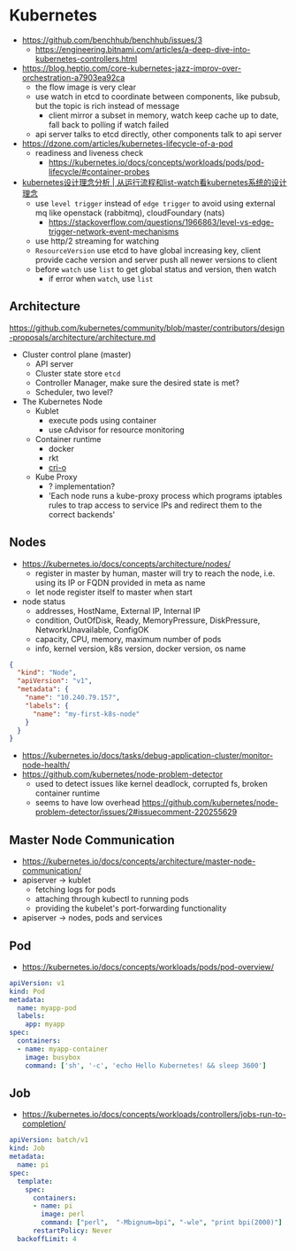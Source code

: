 # Kubernetes

- https://github.com/benchhub/benchhub/issues/3
  - https://engineering.bitnami.com/articles/a-deep-dive-into-kubernetes-controllers.html
- https://blog.heptio.com/core-kubernetes-jazz-improv-over-orchestration-a7903ea92ca
  - the flow image is very clear
  - use watch in etcd to coordinate between components, like pubsub, but the topic is rich instead of message
    - client mirror a subset in memory, watch keep cache up to date, fall back to polling if watch failed
   - api server talks to etcd directly, other components talk to api server
- https://dzone.com/articles/kubernetes-lifecycle-of-a-pod
  - readiness and liveness check 
    - https://kubernetes.io/docs/concepts/workloads/pods/pod-lifecycle/#container-probes
- [kubernetes设计理念分析 | 从运行流程和list-watch看kubernetes系统的设计理念](https://mp.weixin.qq.com/s?__biz=MzUzNzYxNjAzMg==&mid=2247483683&idx=1&sn=0a92e0e8e0d54d6ee76852f9db45b181&pass_ticket=HZPrXHGPCWrYW4HMZTV9MZ19kAGoK72zI%2FlkaARMhlOZLmeOGGuGDjrhWBOGbSj2)
  - use `level trigger` instead of `edge trigger` to avoid using external mq like openstack (rabbitmq), cloudFoundary (nats)
    - https://stackoverflow.com/questions/1966863/level-vs-edge-trigger-network-event-mechanisms
  - use http/2 streaming for watching
  - `ResourceVersion` use etcd to have global increasing key, client provide cache version and server push all newer versions to client
  - before `watch` use `list` to get global status and version, then watch
    - if error when `watch`, use `list`

## Architecture

https://github.com/kubernetes/community/blob/master/contributors/design-proposals/architecture/architecture.md

- Cluster control plane (master)
  - API server
  - Cluster state store `etcd`
  - Controller Manager, make sure the desired state is met?
  - Scheduler, two level?
- The Kubernetes Node
  - Kublet
    - execute pods using container
    - use cAdvisor for resource monitoring
  - Container runtime
    - docker
    - rkt
    - [cri-o](https://github.com/kubernetes-incubator/cri-o)
  - Kube Proxy
    - ? implementation?
    - 'Each node runs a kube-proxy process which programs iptables rules to trap access to service IPs and redirect them to the correct backends'

## Nodes

- https://kubernetes.io/docs/concepts/architecture/nodes/
  - register in master by human, master will try to reach the node, i.e. using its IP or FQDN provided in meta as name
  - let node register itself to master when start
- node status
  - addresses, HostName, External IP, Internal IP
  - condition, OutOfDisk, Ready, MemoryPressure, DiskPressure, NetworkUnavailable, ConfigOK
  - capacity, CPU, memory, maximum number of pods
  - info, kernel version, k8s version, docker version, os name

````json
{
  "kind": "Node",
  "apiVersion": "v1",
  "metadata": {
    "name": "10.240.79.157",
    "labels": {
      "name": "my-first-k8s-node"
    }
  }
}
````

- https://kubernetes.io/docs/tasks/debug-application-cluster/monitor-node-health/
- https://github.com/kubernetes/node-problem-detector
  - used to detect issues like kernel deadlock, corrupted fs, broken container runtime
  - seems to have low overhead https://github.com/kubernetes/node-problem-detector/issues/2#issuecomment-220255629

## Master Node Communication

- https://kubernetes.io/docs/concepts/architecture/master-node-communication/
- apiserver -> kublet
  - fetching logs for pods
  - attaching through kubectl to running pods
  - providing the kubelet's port-forwarding functionality
- apiserver -> nodes, pods and services

## Pod

- https://kubernetes.io/docs/concepts/workloads/pods/pod-overview/

````yaml
apiVersion: v1
kind: Pod
metadata:
  name: myapp-pod
  labels:
    app: myapp
spec:
  containers:
  - name: myapp-container
    image: busybox
    command: ['sh', '-c', 'echo Hello Kubernetes! && sleep 3600']
````

## Job

- https://kubernetes.io/docs/concepts/workloads/controllers/jobs-run-to-completion/

````yaml
apiVersion: batch/v1
kind: Job
metadata:
  name: pi
spec:
  template:
    spec:
      containers:
      - name: pi
        image: perl
        command: ["perl",  "-Mbignum=bpi", "-wle", "print bpi(2000)"]
      restartPolicy: Never
  backoffLimit: 4
````
